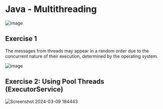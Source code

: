 # Java - Multithreading
![image](https://github.com/m-mourouh/java-threads/assets/60442896/7235915b-537b-49d4-abc6-f24e0cea7579)

## Exercise 1

The messages from threads may appear in a random order due to the concurrent nature of their execution, determined by the operating system.

![image](https://github.com/m-mourouh/java-threads/assets/60442896/d4bf54b5-6bdc-44f5-a836-ad6f8778c369)



## Exercise 2: Using Pool Threads (ExecutorService)

![Screenshot 2024-03-09 184443](https://github.com/m-mourouh/java-threads/assets/60442896/1e29d90d-49e7-4243-be45-732285785ad3)
